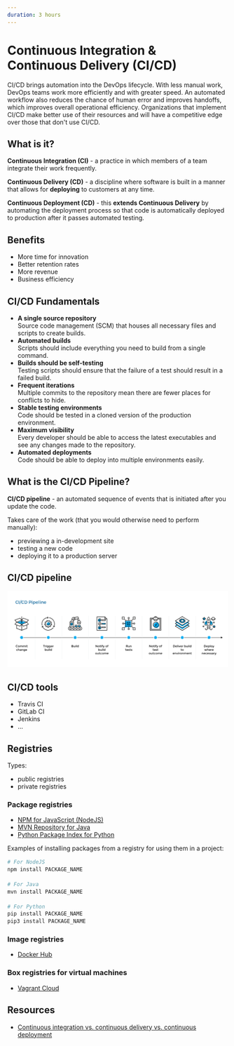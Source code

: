 ```yaml
---
duration: 3 hours
---
```


# Continuous Integration & Continuous Delivery (CI/CD)

CI/CD brings automation into the DevOps lifecycle. With less manual work, DevOps teams work more efficiently and with greater speed. An automated workflow also reduces the chance of human error and improves handoffs, which improves overall operational efficiency. Organizations that implement CI/CD make better use of their resources and will have a competitive edge over those that don't use CI/CD.

## What is it?

**Continuous Integration (CI)** - a practice in which members of a team integrate their work frequently.

**Continuous Delivery (CD)** - a discipline where software is built in a manner that allows for **deploying** to customers at any time.

**Continuous Deployment (CD)** - this **extends Continuous Delivery** by automating the deployment process so that code is automatically deployed to production after it passes automated testing.

## Benefits

- More time for innovation
- Better retention rates
- More revenue
- Business efficiency

## CI/CD Fundamentals

- **A single source repository**   
  Source code management (SCM) that houses all necessary files and scripts to create builds.
- **Automated builds**   
  Scripts should include everything you need to build from a single command.
- **Builds should be self-testing**   
  Testing scripts should ensure that the failure of a test should result in a failed build.
- **Frequent iterations**   
  Multiple commits to the repository mean there are fewer places for conflicts to hide.
- **Stable testing environments**   
  Code should be tested in a cloned version of the production environment.
- **Maximum visibility**   
  Every developer should be able to access the latest executables and see any changes made to the repository.
- **Automated deployments**   
  Code should be able to deploy into multiple environments easily.

## What is the CI/CD Pipeline?

**CI/CD pipeline** - an automated sequence of events that is initiated after you update the code.

Takes care of the work (that you would otherwise need to perform manually):

- previewing a in-development site
- testing a new code
- deploying it to a production server

## CI/CD pipeline

![CI/CD pipeline](image/cicd-pipeline.png)

## CI/CD tools

- Travis CI
- GitLab CI
- Jenkins
- ...

## Registries

Types:

- public registries
- private registries

### Package registries

- [NPM for JavaScript (NodeJS)](https://www.npmjs.com/)
- [MVN Repository for Java](https://mvnrepository.com/)
- [Python Package Index for Python](https://pypi.org/)

Examples of installing packages from a registry for using them in a project:
```bash
# For NodeJS
npm install PACKAGE_NAME

# For Java
mvn install PACKAGE_NAME

# For Python
pip install PACKAGE_NAME
pip3 install PACKAGE_NAME
```

### Image registries

- [Docker Hub](https://hub.docker.com/)
  
### Box registries for virtual machines
  
- [Vagrant Cloud](https://app.vagrantup.com/boxes/search)
  
## Resources

- [Continuous integration vs. continuous delivery vs. continuous deployment](https://www.atlassian.com/continuous-delivery/principles/continuous-integration-vs-delivery-vs-deployment)
